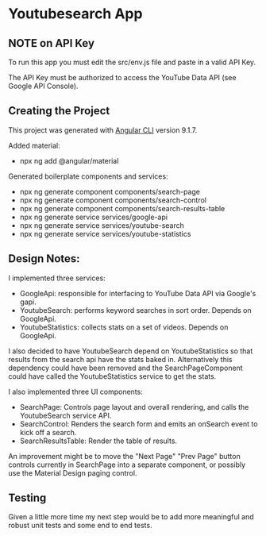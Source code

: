 # Youtubesearch App

## NOTE on API Key

To run this app you must edit the src/env.js file and paste in a valid API Key.

The API Key must be authorized to access the YouTube Data API (see Google API Console).

## Creating the Project

This project was generated with [Angular CLI](https://github.com/angular/angular-cli) version 9.1.7.

Added material:

- npx ng add @angular/material

Generated boilerplate components and services:

- npx ng generate component components/search-page
- npx ng generate component components/search-control
- npx ng generate component components/search-results-table
- npx ng generate service services/google-api
- npx ng generate service services/youtube-search
- npx ng generate service services/youtube-statistics

## Design Notes:

I implemented three services:

- GoogleApi:  responsible for interfacing to YouTube Data API via Google's gapi.
- YoutubeSearch:  performs keyword searches in sort order.  Depends on GoogleApi.
- YoutubeStatistics:  collects stats on a set of videos.  Depends on GoogleApi.

I also decided to have YoutubeSearch depend on YoutubeStatistics so that results from the
search api have the stats baked in.  Alternatively this dependency could have been
removed and the SearchPageComponent could have called the YoutubeStatistics service
to get the stats.

I also implemented three UI components:

- SearchPage:  Controls page layout and overall rendering, and calls the YoutubeSearch service API.
- SearchControl:  Renders the search form and emits an onSearch event to kick off a search.
- SearchResultsTable:  Render the table of results.

An improvement might be to move the "Next Page" "Prev Page" button controls currently in
SearchPage into a separate component, or possibly use the Material Design paging control. 

## Testing

Given a little more time my next step would be to add more meaningful and robust unit tests and some end to end tests.

